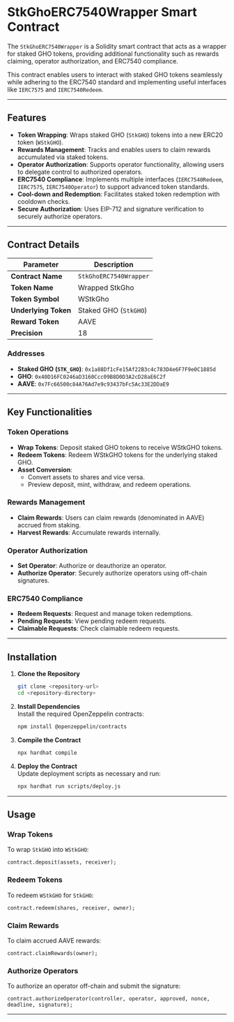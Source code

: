 # StkGhoERC7540Wrapper Smart Contract

The `StkGhoERC7540Wrapper` is a Solidity smart contract that acts as a wrapper for staked GHO tokens, providing additional functionality such as rewards claiming, operator authorization, and ERC7540 compliance.

This contract enables users to interact with staked GHO tokens seamlessly while adhering to the ERC7540 standard and implementing useful interfaces like `IERC7575` and `IERC7540Redeem`.

---

## Features

- **Token Wrapping**: Wraps staked GHO (`StkGHO`) tokens into a new ERC20 token (`WStkGHO`).
- **Rewards Management**: Tracks and enables users to claim rewards accumulated via staked tokens.
- **Operator Authorization**: Supports operator functionality, allowing users to delegate control to authorized operators.
- **ERC7540 Compliance**: Implements multiple interfaces (`IERC7540Redeem`, `IERC7575`, `IERC7540Operator`) to support advanced token standards.
- **Cool-down and Redemption**: Facilitates staked token redemption with cooldown checks.
- **Secure Authorization**: Uses EIP-712 and signature verification to securely authorize operators.

---

## Contract Details

| **Parameter**        | **Description**        |
| -------------------- | ---------------------- |
| **Contract Name**    | `StkGhoERC7540Wrapper` |
| **Token Name**       | Wrapped StkGho         |
| **Token Symbol**     | WStkGho                |
| **Underlying Token** | Staked GHO (`StkGHO`)  |
| **Reward Token**     | AAVE                   |
| **Precision**        | 18                     |

### Addresses

- **Staked GHO (`STK_GHO`)**: `0x1a88Df1cFe15Af22B3c4c783D4e6F7F9e0C1885d`
- **GHO**: `0x40D16FC0246aD3160Ccc09B8D0D3A2cD28aE6C2f`
- **AAVE**: `0x7Fc66500c84A76Ad7e9c93437bFc5Ac33E2DDaE9`

---

## Key Functionalities

### Token Operations

- **Wrap Tokens**: Deposit staked GHO tokens to receive WStkGHO tokens.
- **Redeem Tokens**: Redeem WStkGHO tokens for the underlying staked GHO.
- **Asset Conversion**:
  - Convert assets to shares and vice versa.
  - Preview deposit, mint, withdraw, and redeem operations.

### Rewards Management

- **Claim Rewards**: Users can claim rewards (denominated in AAVE) accrued from staking.
- **Harvest Rewards**: Accumulate rewards internally.

### Operator Authorization

- **Set Operator**: Authorize or deauthorize an operator.
- **Authorize Operator**: Securely authorize operators using off-chain signatures.

### ERC7540 Compliance

- **Redeem Requests**: Request and manage token redemptions.
- **Pending Requests**: View pending redeem requests.
- **Claimable Requests**: Check claimable redeem requests.

---

## Installation

1. **Clone the Repository**

   ```bash
   git clone <repository-url>
   cd <repository-directory>
   ```

2. **Install Dependencies**  
   Install the required OpenZeppelin contracts:

   ```bash
   npm install @openzeppelin/contracts
   ```

3. **Compile the Contract**

   ```bash
   npx hardhat compile
   ```

4. **Deploy the Contract**  
   Update deployment scripts as necessary and run:
   ```bash
   npx hardhat run scripts/deploy.js
   ```

---

## Usage

### Wrap Tokens

To wrap `StkGHO` into `WStkGHO`:

```solidity
contract.deposit(assets, receiver);
```

### Redeem Tokens

To redeem `WStkGHO` for `StkGHO`:

```solidity
contract.redeem(shares, receiver, owner);
```

### Claim Rewards

To claim accrued AAVE rewards:

```solidity
contract.claimRewards(owner);
```

### Authorize Operators

To authorize an operator off-chain and submit the signature:

```solidity
contract.authorizeOperator(controller, operator, approved, nonce, deadline, signature);
```

---
